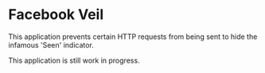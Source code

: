 # Facebook Veil

This application prevents certain HTTP requests from being sent to hide the infamous 'Seen' indicator.

This application is still work in progress.